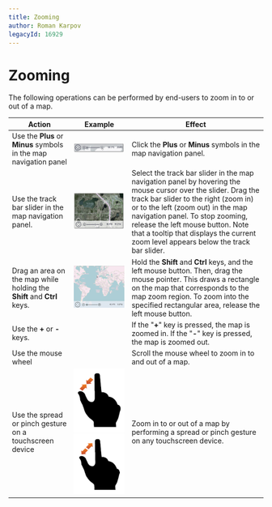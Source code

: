 ```yaml
---
title: Zooming
author: Roman Karpov
legacyId: 16929
---
```

# Zooming
The following operations can be performed by end-users to zoom in to or out of a map.

| Action | Example | Effect |
|---|---|---|
| Use the **Plus** or **Minus** symbols in the map navigation panel | ![MapNavPanelClickPlusSymbol](../../images/img22759.png) | Click the **Plus**  or **Minus**  symbols in the map navigation panel. |
| Use the track bar slider in the map navigation panel. | ![MapNavPanelTrackBar](../../images/img22761.png) | Select the track bar slider in the map navigation panel by hovering the mouse cursor over the slider. Drag the track bar slider to the right (zoom in) or to the left (zoom out) in the map navigation panel. To stop zooming, release the left mouse button. Note that a tooltip that displays the current zoom level appears below the track bar slider. |
| Drag an area on the map while holding the **Shift** and **Ctrl** keys. | ![ZoomInSelectMap](../../images/img22755.png) | Hold the **Shift** and **Ctrl** keys, and the left mouse button. Then, drag the mouse pointer. This draws a rectangle on the map that corresponds to the map zoom region. To zoom into the specified rectangular area, release the left mouse button. |
| Use the **+** or **-** keys. |  | If the "**+**" key is pressed, the map is zoomed in. If the "**-**" key is pressed, the map is zoomed out. |
| Use the mouse wheel |  | Scroll the mouse wheel to zoom in to and out of a map. |
| Use the spread or pinch gesture on a touchscreen device | ![Gesture_ZoomIn](../../images/img18689.png) ![Gesture_ZoomOut](../../images/img18690.png) | Zoom in to or out of a map by performing a spread or pinch gesture on any touchscreen device. |